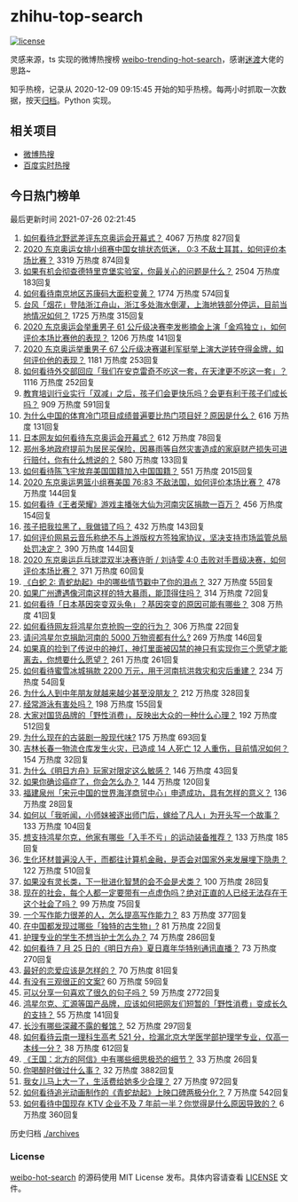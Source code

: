 # zhihu-top-search

[![license](https://img.shields.io/github/license/Arrackisarookie/zhihu-top-search)](https://github.com/Arrackisarookie/zhihu-top-search/blob/master/LICENSE)

灵感来源，ts 实现的微博热搜榜 [weibo-trending-hot-search](https://github.com/justjavac/weibo-trending-hot-search)，感谢[迷渡](https://github.com/justjavac)大佬的思路~

知乎热榜，记录从 2020-12-09 09:15:45 开始的知乎热榜。每两小时抓取一次数据，按天[归档](./archives)。Python 实现。

## 相关项目
+ [微博热搜](https://github.com/Arrackisarookie/weibo-hot-search)
+ [百度实时热搜](https://github.com/Arrackisarookie/baidu-hot-search)

## 今日热门榜单

<!-- Rank Begin -->

最后更新时间 2021-07-26 02:21:45

1. [如何看待北野武差评东京奥运会开幕式？](https://www.zhihu.com/question/474738717) 4067 万热度 827回复
1. [2020 东京奥运女排小组赛中国女排状态低迷， 0:3 不敌土耳其，如何评价本场比赛？](https://www.zhihu.com/question/474827684) 3319 万热度 874回复
1. [如果有机会彻查德特里克堡实验室，你最关心的问题是什么？](https://www.zhihu.com/question/474651210) 2504 万热度 183回复
1. [如何看待南京地区苏康码大面积变黄？](https://www.zhihu.com/question/474543568) 1774 万热度 574回复
1. [台风「烟花」登陆浙江舟山，浙江多处海水倒灌，上海地铁部分停运，目前当地情况如何？](https://www.zhihu.com/question/474766317) 1725 万热度 315回复
1. [2020 东京奥运会举重男子 61 公斤级决赛李发彬摘金上演「金鸡独立」，如何评价本场比赛他的表现？](https://www.zhihu.com/question/474822878) 1206 万热度 141回复
1. [2020 东京奥运举重男子 67 公斤级决赛谌利军挺举上演大逆转夺得金牌，如何评价他的表现？](https://www.zhihu.com/question/474862831) 1181 万热度 253回复
1. [如何看待外交部回应「我们在安克雷奇不吃这一套，在天津更不吃这一套」？](https://www.zhihu.com/question/474286574) 1116 万热度 252回复
1. [教育培训行业实行「双减」之后，孩子们会更快乐吗？会更有利于孩子们成长吗？](https://www.zhihu.com/question/474681128) 909 万热度 591回复
1. [为什么中国的体育冷门项目成绩普遍要比热门项目好？原因是什么？](https://www.zhihu.com/question/449541844) 616 万热度 131回复
1. [日本网友如何看待东京奥运会开幕式？](https://www.zhihu.com/question/474411219) 612 万热度 78回复
1. [郑州多地政府提前为居民买保险，因暴雨等自然灾害造成的家庭财产损失可进行赔付，你有什么想说的？](https://www.zhihu.com/question/474091439) 580 万热度 133回复
1. [如何看待陈飞宇放弃美国国籍加入中国国籍？](https://www.zhihu.com/question/474648421) 551 万热度 2015回复
1. [2020 东京奥运男篮小组赛美国 76:83 不敌法国，如何评价本场比赛？](https://www.zhihu.com/question/474874179) 478 万热度 144回复
1. [如何看待《王者荣耀》游戏主播张大仙为河南灾区捐款一百万？](https://www.zhihu.com/question/473921278) 456 万热度 154回复
1. [孩子把我拉黑了，我做错了吗？](https://www.zhihu.com/question/472446183) 432 万热度 143回复
1. [如何评价网易云音乐称绝不与上游版权方签独家协议，坚决支持市场监管总局处罚决定？](https://www.zhihu.com/question/474585146) 390 万热度 144回复
1. [2020 东京奥运乒乓球混双半决赛许昕 / 刘诗雯 4:0 击败对手晋级决赛，如何评价本场比赛？](https://www.zhihu.com/question/474864432) 371 万热度 60回复
1. [《白蛇 2: 青蛇劫起》中的哪些情节戳中了你的泪点？](https://www.zhihu.com/question/473751887) 327 万热度 55回复
1. [如果广州遭遇像河南这样的特大暴雨，能顶得住吗？](https://www.zhihu.com/question/473589514) 314 万热度 72回复
1. [如何看待「日本基因突变双头龟」？基因突变的原因可能有哪些？](https://www.zhihu.com/question/474298791) 308 万热度 41回复
1. [如何看待网友将鸿星尔克抢购一空的行为？](https://www.zhihu.com/question/474407260) 306 万热度 22回复
1. [请问鸿星尔克捐助河南的 5000 万物资都有什么?](https://www.zhihu.com/question/474231343) 269 万热度 146回复
1. [如果真的捡到了传说中的神灯，神灯里面被囚禁的神只有实现你三个愿望才能离去，你想要什么愿望？](https://www.zhihu.com/question/471439343) 261 万热度 261回复
1. [如何看待蜜雪冰城捐款 2200 万元，用于河南抗洪救灾和灾后重建？](https://www.zhihu.com/question/473877625) 234 万热度 54回复
1. [为什么人到中年朋友就越来越少甚至没朋友？](https://www.zhihu.com/question/365256729) 212 万热度 328回复
1. [经常游泳有害处吗？](https://www.zhihu.com/question/470855035) 198 万热度 155回复
1. [大家对国货品牌的「野性消费」，反映出大众的一种什么心理？](https://www.zhihu.com/question/474709194) 192 万热度 512回复
1. [为什么现在的古装剧一股现代味?](https://www.zhihu.com/question/459603184) 175 万热度 693回复
1. [吉林长春一物流仓库发生火灾，已造成 14 人死亡 12 人重伤，目前情况如何？](https://www.zhihu.com/question/474689226) 154 万热度 32回复
1. [为什么《明日方舟》玩家对限定这么敏感？](https://www.zhihu.com/question/474880130) 146 万热度 43回复
1. [如果你确诊癌症了，你会怎么办？](https://www.zhihu.com/question/472420082) 144 万热度 120回复
1. [福建泉州「宋元中国的世界海洋商贸中心」申遗成功，具有怎样的意义？](https://www.zhihu.com/question/474853774) 136 万热度 28回复
1. [如何以「我听闻，小师妹被逐出师门后，嫁给了凡人」为开头写一个故事？](https://www.zhihu.com/question/462632432) 133 万热度 104回复
1. [想支持鸿星尔克，他家有哪些「入手不亏」的运动装备推荐？](https://www.zhihu.com/question/474309937) 133 万热度 185回复
1. [生化环材普遍没人干，而都往计算机金融，是否会对国家外来发展埋下隐患？](https://www.zhihu.com/question/427138111) 122 万热度 510回复
1. [如果没有灵长类，下一批进化智慧的会不会是犬类？](https://www.zhihu.com/question/473422911) 100 万热度 28回复
1. [现在的社会，每个人都一定要带有一点虚伪吗？绝对正直的人已经无法存在于这个社会了吗？](https://www.zhihu.com/question/472584199) 99 万热度 75回复
1. [一个写作能力很差的人，怎么提高写作能力？](https://www.zhihu.com/question/351892887) 83 万热度 377回复
1. [在中国都发现过哪些「独特的古生物」?](https://www.zhihu.com/question/447892619) 81 万热度 22回复
1. [护理专业的学生不想当护士怎么办？](https://www.zhihu.com/question/312670811) 74 万热度 286回复
1. [如何看待 7 月 25 日的《明日方舟》夏日嘉年华特别通讯直播？](https://www.zhihu.com/question/474878767) 73 万热度 270回复
1. [最好的恋爱应该是怎样的？](https://www.zhihu.com/question/443256355) 70 万热度 81回复
1. [有没有三观很正的文案?](https://www.zhihu.com/question/465646312) 60 万热度 59回复
1. [可以分享一句喜欢了很久的句子吗？](https://www.zhihu.com/question/461392537) 59 万热度 2772回复
1. [鸿星尔克、汇源等国产品牌，应该如何把网友们短暂的「野性消费」变成长久的支持？](https://www.zhihu.com/question/474709629) 55 万热度 141回复
1. [长沙有哪些深藏不露的餐馆？](https://www.zhihu.com/question/31025946) 52 万热度 297回复
1. [如何看待云南一理科生高考 521 分，捡漏北京大学医学部护理学专业，仅高一本线一分？](https://www.zhihu.com/question/473821513) 38 万热度 612回复
1. [《王国：北方的阿信》中有哪些细思极恐的细节？](https://www.zhihu.com/question/469063327) 33 万热度 26回复
1. [你喝醉时做过什么事？](https://www.zhihu.com/question/270123090) 32 万热度 3882回复
1. [我女儿马上大一了，生活费给她多少合理？](https://www.zhihu.com/question/470906807) 27 万热度 972回复
1. [如何看待追光动画制作的《青蛇劫起》上映口碑两极分化？](https://www.zhihu.com/question/474561301) 7 万热度 542回复
1. [如何看待中国现存 KTV 企业不及 7 年前一半？你觉得是什么原因导致的？](https://www.zhihu.com/question/473902989) 6 万热度 360回复
<!-- Rank End -->

历史归档 [./archives](./archives)

### License

[weibo-hot-search](https://github.com/Arrackisarookie/zhihu-top-search) 的源码使用 MIT License 发布。具体内容请查看 [LICENSE](./LICENSE) 文件。
